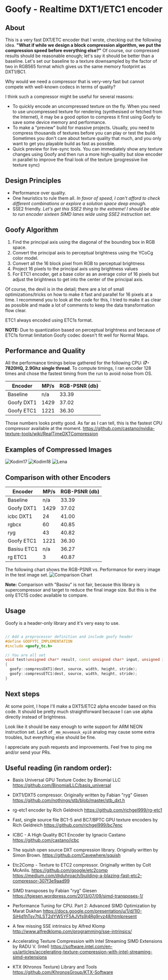 # Goofy - Realtime DXT1/ETC1 encoder

## About

This is a very fast DXT/ETC encoder that I wrote, checking out the following idea. **"What if while we design a block compression algorithm, we put the compression speed before everything else?"**
Of course, our compressed results should be reasonable enough; let's say it should be better than a baseline.
Let's set our baseline to a texture downsampled by the factor of two in RGB565 format which gives us the same memory footprint as DXT1/BC1.

Why would we need a compressor that is very-very fast but cannot compete with well-known codecs in terms of quality?

I think such a compressor might be useful for several reasons:
- To quickly encode an uncompressed texture on the fly. When you need to use uncompressed texture for rendering (synthesised or fetched from the Internet), it may be a good option to compress it first using Goofy to save some device memory and performance.
- To make a "preview" build for massive projects. Usually, you need to compress thousands of textures before you can play or test the  build. Sometimes you don't care about texture quality that much, and you only want to get you playable build as fast as possible.
- Quick preview for live-sync tools. You can immediately show any texture changes using Goofy and then run a more high-quality but slow encoder in parallel to improve the final look of the texture (progressive live texture sync)

## Design Principles

- Performance over quality.
- One heuristics to rule them all. _In favor of speed, I can't afford to check different combinations or explore a solution space deep enough._
- SSE2 friendly. _Let's get this SSE2 thing to the extreme! I should be able to run encoder sixteen SIMD lanes wide using SSE2 instruction set._

## Goofy Algorithm

1. Find the principal axis using the diagonal of the bounding box in RGB space.
2. Convert the principal axis to perceptual brightness using the YCoCg color model.
3. Convert all the 16 block pixel from RGB to perceptual brightness
4. Project 16 pixels to the principal axis using brightness values
5. For ETC1 encoder, get a base color as an average color of 16 pixels but adjust the brightness to get into the center of the principal axis.

Of course, the devil is in the detail; there are a lot of small optimizations/tricks on how to make it fast
and parallel for 16 pixels at a time. I recommend you to look at the code for this, I tried to make it as
clear as possible and made a lot of comments to keep the data transformation flow clear.

ETC1 always encoded using ETC1s format.


**NOTE:** Due to quantization based on perceptual brightness and because of ETC1s format limitation Goofy codec doesn't fit well for Normal Maps.

## Performance and Quality

All the performance timings below gathered for the following CPU: **i7-7820HQ, 2.9Ghz single thread**.
To compute timings, I ran encoder 128 times and chose the fastest timing from the run to avoid noise from OS.

Encoder | MP/s | RGB-PSNR (db)
--- | --- | ---
Baseline | n/a | 33.39 
Goofy DXT1 | 1429 | 37.02
Goofy ETC1 | 1221 | 36.30

Those numbers looks pretty good. As far as I can tell, this is the fastest CPU compressor available at the moment.
https://github.com/castano/nvidia-texture-tools/wiki/RealTimeDXTCompression

## Examples of Compressed Images

![Kodim17](https://raw.githubusercontent.com/SergeyMakeev/goofy/master/Images/kodim17_sample.png)
![Kodim18](https://raw.githubusercontent.com/SergeyMakeev/goofy/master/Images/kodim18_sample.png)
![Lena](https://raw.githubusercontent.com/SergeyMakeev/goofy/master/Images/lena_sample.png)

## Comparison with other Encoders

Encoder | MP/s | RGB-PSNR (db)
--- | --- | ---
Baseline | n/a | 33.39 
Goofy DXT1 | 1429 | 37.02
icbc DXT1 | 24 | 41.00
rgbcx | 60 | 40.85
ryg | 43 | 40.82
Goofy ETC1 | 1221 | 36.30
Basisu ETC1 | n/a | 36.27
rg ETC1 | 3 | 40.87

The following chart shows the RGB-PSNR vs. Performance for every image in the test image set.
![Comparison Chart](https://raw.githubusercontent.com/SergeyMakeev/goofy/master/Images/comparison_chart.png)


**Note:** Comparison with "Basisu" is not fair, because this library is supercompressor and target to reduce the final image size. But this is the only ETC1S codec available to compare.

## Usage

Goofy is a header-only library and it's very easy to use.

```cpp

// Add a preprocessor definition and include goofy header
#define GOOFYTC_IMPLEMENTATION
#include <goofy_tc.h>

// You are all set
void test(unsigned char* result, const unsigned char* input, unsigned int width, unsigned int height, unsigned int stride)
{
  goofy::compressDXT1(dest, source, width, height, stride);
  goofy::compressETC1(dest, source, width, height, stride);
}

```

## Next steps

At some point, I hope I'll make a DXT5/ETC2 alpha encoder based on this code. It should be pretty much straightforward because I can use alpha directly instead of brightness.


Look like it should be easy enough to write support for ARM NEON instruction set. Lack of `_mm_movemask_epi8` analog may cause some extra troubles, but everything else should be fine.


I appreciate any push requests and improvements. Feel free to ping me and/or send your PRs.

## Useful reading (in random order):


* Basis Universal GPU Texture Codec by Binomial LLC
https://github.com/BinomialLLC/basis_universal

* DXT1/DXT5 compressor. Originally written by Fabian "ryg" Giesen
https://github.com/nothings/stb/blob/master/stb_dxt.h

* rg-etc1 encoder by Rich Geldreich
https://github.com/richgel999/rg-etc1

* Fast, single source file BC1-5 and BC7/BPTC GPU texture encoders by Rich Geldreich
https://github.com/richgel999/bc7enc

* ICBC - A High Quality BC1 Encoder by Ignacio Castano
https://github.com/castano/icbc

* The squish open source DXT compression library. Originally written by Simon Brown.
https://github.com/Cavewhere/squish

* Etc2Comp - Texture to ETC2 compressor. Originally written by Colt McAnlis.
https://github.com/google/etc2comp
https://medium.com/@duhroach/building-a-blazing-fast-etc2-compressor-307f3e9aad99

* SIMD transposes by Fabian "ryg" Giesen
https://fgiesen.wordpress.com/2013/07/09/simd-transposes-1/

* Performance  Tuning for CPU. Part 2: Advanced SIMD Optimization by Marat Dukhan
https://docs.google.com/presentation/u/1/d/1I0-SiHid1hTsv7tjLST2dYW5YF5AJVfs9l4Rg9rvz48/htmlpresent

* A few missing SSE intrinsics by Alfred Klomp
http://www.alfredklomp.com/programming/sse-intrinsics/

* Accelerating Texture Compression with Intel Streaming SIMD Extensions by RADU V. (Intel)
https://software.intel.com/en-us/articles/accelerating-texture-compression-with-intel-streaming-simd-extensions

* KTX (Khronos Texture) Library and Tools
https://github.com/KhronosGroup/KTX-Software
